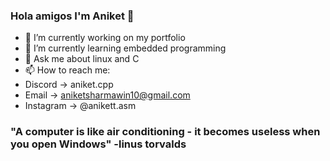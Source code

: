 ### Hola amigos I'm Aniket 👋

- 🔭 I’m currently working on my portfolio
- 🌱 I’m currently learning embedded programming
- 💬 Ask me about linux and C
- 📫 How to reach me:
- Discord  -> aniket.cpp
- Email -> aniketsharmawin10@gmail.com
- Instagram -> @anikett.asm

### "A computer is like air conditioning - it becomes useless when you open Windows"  -linus torvalds
